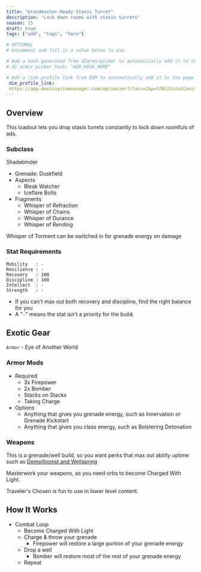 ```yaml
---
title: "Grandmaster-Ready Stasis Turret"
description: "Lock down rooms with stasis turrets"
season: 15
draft: true
tags: ["add", "tags", "here"]

# OPTIONAL
# Uncomment and fill in a value below to use.

# Add a hash generated from d2armorpicker to automatically add it to the page
# d2_armor_picker_hash: "ADD_HASH_HERE"

# Add a link profile link from DIM to automatically add it to the page
 dim_profile_link:
 https://app.destinyitemmanager.com/optimizer?class=2&p=%7B%22statConstraints%22%3A%5B%7B%22statHash%22%3A1943323491%7D%2C%7B%22statHash%22%3A1735777505%7D%2C%7B%22statHash%22%3A144602215%7D%5D%2C%22lockItemEnergyType%22%3Afalse%2C%22upgradeSpendTier%22%3A0%2C%22mods%22%3A%5B3632726238%2C3185435908%2C3185435908%2C3185435908%2C3523075123%2C3561960031%2C3561960031%2C3598368346%2C3598368346%5D%2C%22exoticArmorHash%22%3A3381022970%7D
---
```


## Overview
This loadout lets you drop stasis turrets constantly to lock down
roomfuls of ads.

### Subclass
Shadebinder
* Grenade: Duskfield
* Aspects
    * Bleak Watcher
    * Iceflare Bolts
* Fragments
    * Whisper of Refraction
    * Whisper of Chains
    * Whisper of Durance
    * Whisper of Rending

 Whisper of Torment can be switched in for grenade energy on damage

### Stat Requirements
``` 
Mobility   : -
Resilience : -
Recovery   : 100
Discipline : 100
Intellect  : -
Strength   : -
```
* If you can't max out both recovery and discipline, find the right
balance for you
* A "`-`" means the stat isn't a priority for the build.

## Exotic Gear
`Armor` - Eye of Another World

### Armor Mods
* Required
    * 3x Firepower
    * 2x Bomber
    * Stacks on Stacks
    * Taking Charge
* Options
    * Anything that gives you grenade energy, such as Innervation or Grenade Kickstart
    * Anything that gives you class energy, such as Bolstering Detonation

### Weapons
This is a grenade/well build, so you want perks that max out
ability uptime such as [Demolitionist and
Wellspring](https://www.light.gg/god-roll/find/?f=2,10(Combat%20Bow;Scout%20Rifle),28:0(3523296417!3592538738))

Masterwork your weapons, as you need orbs to become Charged With Light.

Traveler's Chosen is fun to use in lower level content.

## How It Works
* Combat Loop
    * Become Charged With Light
    * Charge & throw your grenade
        * Firepower will restore a large portion of your grenade energy
    * Drop a well
        * Bomber will restore most of the rest of your grenade energy
    * Repeat
